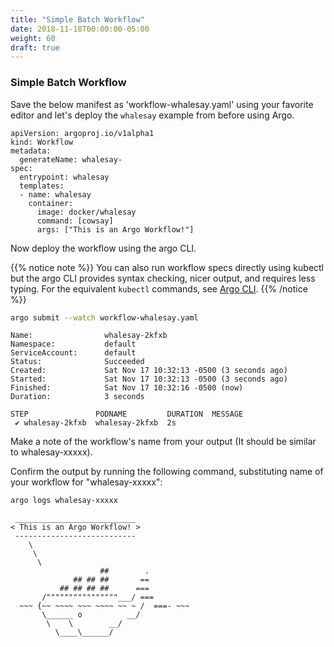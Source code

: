 ```yaml
---
title: "Simple Batch Workflow"
date: 2018-11-18T00:00:00-05:00
weight: 60
draft: true
---
```


### Simple Batch Workflow

Save the below manifest as 'workflow-whalesay.yaml' using your favorite editor and let's deploy the `whalesay` example from before using Argo.

```
apiVersion: argoproj.io/v1alpha1
kind: Workflow
metadata:
  generateName: whalesay-
spec:
  entrypoint: whalesay
  templates:
  - name: whalesay
    container:
      image: docker/whalesay
      command: [cowsay]
      args: ["This is an Argo Workflow!"]
```

Now deploy the workflow using the argo CLI.

{{% notice note %}}
You can also run workflow specs directly using kubectl but the argo CLI provides syntax checking, nicer output, and requires less typing. For the equivalent `kubectl` commands, see [Argo CLI](https://argoproj.github.io/docs/argo/examples/readme.html#argo-cli).
{{% /notice %}}

```bash
argo submit --watch workflow-whalesay.yaml
```

```output
Name:                whalesay-2kfxb
Namespace:           default
ServiceAccount:      default
Status:              Succeeded
Created:             Sat Nov 17 10:32:13 -0500 (3 seconds ago)
Started:             Sat Nov 17 10:32:13 -0500 (3 seconds ago)
Finished:            Sat Nov 17 10:32:16 -0500 (now)
Duration:            3 seconds

STEP               PODNAME         DURATION  MESSAGE
 ✔ whalesay-2kfxb  whalesay-2kfxb  2s        
```
Make a note of the workflow's name from your output (It should be similar to whalesay-xxxxx).

Confirm the output by running the following command, substituting name of your workflow for "whalesay-xxxxx":

```bash
argo logs whalesay-xxxxx
```

```output
 ___________________________ 
< This is an Argo Workflow! >
 --------------------------- 
    \
     \
      \     
                    ##        .            
              ## ## ##       ==            
           ## ## ## ##      ===            
       /""""""""""""""""___/ ===        
  ~~~ {~~ ~~~~ ~~~ ~~~~ ~~ ~ /  ===- ~~~   
       \______ o          __/            
        \    \        __/             
          \____\______/   
```